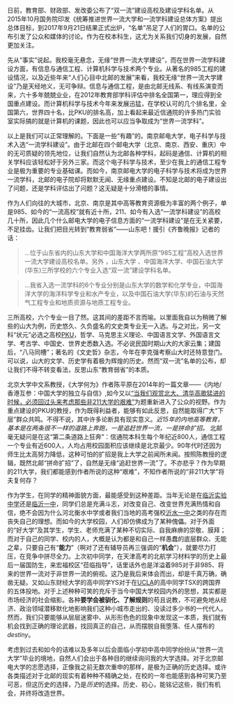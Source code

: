日前，教育部、财政部、发改委公布了“双一流”建设高校及建设学科名单。从2015年10月国务院印发《统筹推进世界一流大学和一流学科建设总体方案》提出总体目标，到2017年9月21日结果正式出炉，“名单”吊足了人们的胃口。名单的公布引发了公众和媒体的讨论。作为在校本科生，这尤为关系我们切身的发展，自然更加关注。

先从“事实”说起。我校毫无悬念，无缘“世界一流大学建设”，而在世界一流学科建设方面，有信息与通信工程、计算机科学与技术两个专业。从著名的985工程的建设情况，以及近些年来“人们心目中北邮的发展”来看，我校无缘“世界一流大学建设”乃是天经地义，无可争辩。信息与通信工程，是由北邮无线系、有线系演变而来，六十多年兢兢业业，在2012年教育部学科评估中排名全国第一，理应得到全国重点建设。而计算机科学与技术今年来发展迅猛，在学校认可的几个排名里，全国第六，世界四十名，比PKU的排名高，加上看起来最近信通院的许多热门实验室实际搞的就是计算机的课题，因此也可以应当争取成为“世界一流学科”。

以上是我们可以正常理解的。下面是一些“有趣”的。南京邮电大学，电子科学与技术入选“一流学科建设”。由于北邮在四个邮电大学（北京、南京、西安、重庆）中的无可质疑的领先地位，让我们自然认为北邮各种学科，起码是通信、计算机的相关学科应该轻松好于另外三家。而这个电子科学与技术，至少在我上的通信工程专业是极为重要的专业基础课。而如今，南京邮电大学的电子科学与技术将成为世界一流学科，北邮的电子院却将默默无闻、无缘重点建设。不知是北邮的电子建设出了问题，还是学科评估出了问题？这无疑是十分滑稽的事情。

作为人们向往的大城市，北京、南京是其中高等教育资源极为丰富的两个例子，单是985、如今的“一流高校”就有近十所，211、如今有入选“一流学科建设”的高校几十所，因此几个什么邮电大学的电子信息方面的“一流学科建设”是在无关紧要，不足挂齿。让我们把目光转到“教育弱省”——山东吧！援引《齐鲁晚报》记者的话：

> ...位于山东省内的山东大学和中国海洋大学两所原“985工程”高校入选世界一流大学建设高校名单。另外 ，山东大学 、中国海洋大学、中国石油大学(华东)三所学校的六个专业入选“双一流”建设学科名单。

> ...我省入选一流学科的6个专业分别是山东大学的数学和化学专业，中国海洋大学的海洋科学专业和水产专业，以及中国石油大学(华东)的石油与天然气工程专业和地质资源与地质工程专业。

三所高校，六个专业一目了然。这其间的差距不言而喻。以里面我自以为稍微了解些的山大为例，历史悠久、久负盛名的文史类专业无一入选。与之对比，另一文科“状元”必选之高校[PKU](http://pku.edu.cn/)，哲学、马克思主义理论、中国语言文学、外国语言文学、考古学、中国史、世界史悉数入选。不必说民国时期山大的大家云集；建国后，“八马同槽”；著名的《文史哲》杂志，今年在李克强考察山大时还特意登门。可以说，山大的文学、历史学有着极为辉煌的历史。然而“双一流”名单的公布，却让我们不得不转变看法，反思山东“教育弱省”的本质。

北京大学中文系教授，《大学何为》作者陈平原在2014年的一篇文章——《内地/香港互参：中国大学的独立与自信》,如今又以[“当我们观赏北大、清华高歌猛进的时候，必须回过头来考虑那些非211大学的艰难”](https://mp.weixin.qq.com/s/ZNyv-CA_uPT7Iff3DRuMbQ)为题重新进入了公众的视野。作为重点建设的PKU的教授，作为既得利益者，能够有如此反思，自然能取得广大“下层”群众共鸣。不得不说，其中许多论断具有现实意义。*近15年的内地高等教育，基本是在两条很不一样的道路上奔跑，一是追赶世界一流，一是拼命扩招。* 北邮毫无疑问是在这“第二条道路上狂奔”：信通院本科生每个年纪近800人，通信工程一个专业有近600人，人均占用校园面积应该继续是北京最少。90年代时还因为师生比太高努力降低，这种可怕的扩招是我上大学之前闻所未闻。按照陈教授的逻辑，既然北邮“拼命扩招”了，自然是无缘“追赶世界一流”了。不亦悲乎？作为早期的211大学，我们都能感到作者所说的这种“艰难”，不知作者所说的“非211大学”将夫复何存？

作为学生，在同学的精神面貌方面，最能感受到这种差距。当年无论是在[临沂实验中学](http://www.lyshiyan.cn/Default.aspx)还是[临沂一中](http://www.sdlyyz.net/)，同学们总是充满斗志，对改变自己、改变世界充满热情和自信，绝不会因为什么河北衡水中学或者我们当地的高考强校[沂水一中](http://tieba.baidu.com/f?kw=%D2%CA%CB%AE%D2%BB%D6%D0&fr=ala0&tpl=5)之类的存在而丧失自己的理想。而如今的大学校园，人们却仿佛成为了某种傀儡。对于外面的“好大学”及其学生，学生、老师充满了某种不切实际、自我麻痹的崇敬、膜拜；而对于自己的同学、校内的人，大概是认为都是和自己一样愚蠢的底层群众、无能之辈，只要自己有“**能力**”（啊对了还有辅导员再三强调的“**机会**”），就要尽力打压，在竞争中拼尽全力。上次初中同学，在天津高考的北航学习材料学的历史上最后一届国防生，来宏福校区“莅临指导”，话里话外也是洋溢着985对于非985、将来的世界一流对于非世界一流的俯视。这乃是我后来体会而出，却是千真万确，确凿无疑。又如山东财经大学的高中同学YS对于在[UCLA](http://www.ucla.edu/)的高中同学TSX的跨国界的五体投地。对于上述种种可笑的充斥于当今中国大学校园内外的思想，其实都是市场经济的社会缩影。各种**要学会被驯化、了解规则**的苟且说教，不可避免地从经济、政治领域潜移默化地影响我们这种小城市走出的、没读过多少书的一代代人。然而，我们只要能够从层层迷雾中、从形形色色的现象中发现这一本质，我们就有机会找到正确的理论武器，找回真正的自己，从而摆脱自我堕落、任人摆布的 *destiny*。

考虑到过去和如今的诘难以及多年以后会面临小学初中高中同学纷纷从“世界一流大学”毕业的境地，自然人们会出于各种目的继续询问我的大学选择。对于北京邮电大学的志愿选择，正像我之前无数次重申的那样，是极为正确的历史选择。或许各类描述对于北邮的现实有着种种不精确之处，在校的一年也能感到各种可笑乃至可恶，但这历史的选择，乃是*历史*的选择。历史、初心，能铭记这些，我们有机会，并终将改造世界。